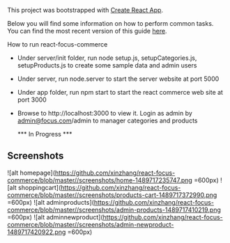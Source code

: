 This project was bootstrapped with [Create React App](https://github.com/facebookincubator/create-react-app).

Below you will find some information on how to perform common tasks.<br>
You can find the most recent version of this guide [here](https://github.com/facebookincubator/create-react-app/blob/master/packages/react-scripts/template/README.md).

How to run react-focus-commerce

- Under server/init folder, run
node setup.js, setupCategories.js, setupProducts.js to create some sample data and admin users

- Under server, run node.server to start the server website at port 5000

- Under app folder, run npm start to start the react commerce web site at port 3000

- Browse to http://localhost:3000 to view it.
  Login as admin by admin@focus.com/admin to manager categories and products

  *** In Progress ***

## Screenshots

![alt homepage](https://github.com/xinzhang/react-focus-commerce/blob/master//screenshots/home-1489717235747.png =600px)
![alt shoppingcart](https://github.com/xinzhang/react-focus-commerce/blob/master//screenshots/products-cart-1489717372990.png =600px)
![alt adminproducts](https://github.com/xinzhang/react-focus-commerce/blob/master//screenshots/admin-products-1489717410219.png =600px)
![alt adminnewproduct](https://github.com/xinzhang/react-focus-commerce/blob/master//screenshots/admin-newproduct-1489717420922.png =600px)
